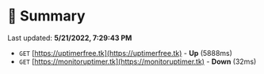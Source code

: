 # 📖 Summary
Last updated: **5/21/2022, 7:29:43 PM**

- `GET` [https://uptimerfree.tk](https://uptimerfree.tk) - **Up** (5888ms)
- `GET` [https://monitoruptimer.tk](https://monitoruptimer.tk) - **Down** (32ms)

